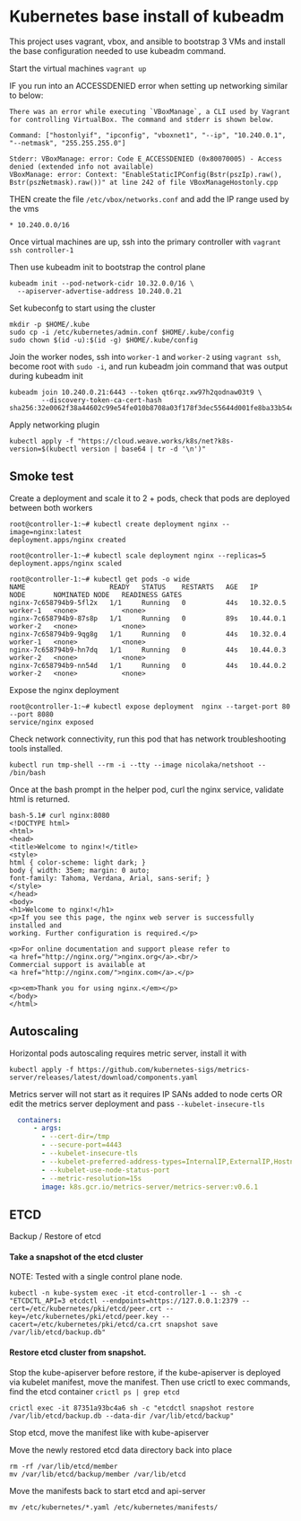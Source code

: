 # Kubernetes base install of kubeadm

This project uses vagrant, vbox, and ansible to bootstrap 3 VMs and install
the base configuration needed to use kubeadm command.

Start the virtual machines
`vagrant up`

IF you run into an ACCESSDENIED error when setting up networking similar to below:
```
There was an error while executing `VBoxManage`, a CLI used by Vagrant
for controlling VirtualBox. The command and stderr is shown below.

Command: ["hostonlyif", "ipconfig", "vboxnet1", "--ip", "10.240.0.1", "--netmask", "255.255.255.0"]

Stderr: VBoxManage: error: Code E_ACCESSDENIED (0x80070005) - Access denied (extended info not available)
VBoxManage: error: Context: "EnableStaticIPConfig(Bstr(pszIp).raw(), Bstr(pszNetmask).raw())" at line 242 of file VBoxManageHostonly.cpp
```
THEN create the file `/etc/vbox/networks.conf` and add the IP range used by the vms 
```
* 10.240.0.0/16
```

Once virtual machines are up, ssh into the primary controller with
`vagrant ssh controller-1`

Then use kubeadm init to bootstrap the control plane
```
kubeadm init --pod-network-cidr 10.32.0.0/16 \
  --apiserver-advertise-address 10.240.0.21
```

Set kubeconfg to start using the cluster
```
mkdir -p $HOME/.kube
sudo cp -i /etc/kubernetes/admin.conf $HOME/.kube/config
sudo chown $(id -u):$(id -g) $HOME/.kube/config
```

Join the worker nodes, ssh into `worker-1` and `worker-2` using `vagrant ssh`, become root with `sudo -i`, and run kubeadm join command that was output during kubeadm init
```
kubeadm join 10.240.0.21:6443 --token qt6rqz.xw97h2qodnaw03t9 \
        --discovery-token-ca-cert-hash sha256:32e0062f38a44602c99e54fe010b8708a03f178f3dec55644d001fe8ba33b54e 
```

Apply networking plugin
```
kubectl apply -f "https://cloud.weave.works/k8s/net?k8s-version=$(kubectl version | base64 | tr -d '\n')"
```

Smoke test
---

Create a deployment and scale it to 2 + pods, check that pods are deployed between both workers
```
root@controller-1:~# kubectl create deployment nginx --image=nginx:latest
deployment.apps/nginx created

root@controller-1:~# kubectl scale deployment nginx --replicas=5
deployment.apps/nginx scaled

root@controller-1:~# kubectl get pods -o wide
NAME                     READY   STATUS    RESTARTS   AGE   IP          NODE       NOMINATED NODE   READINESS GATES
nginx-7c658794b9-5fl2x   1/1     Running   0          44s   10.32.0.5   worker-1   <none>           <none>
nginx-7c658794b9-87s8p   1/1     Running   0          89s   10.44.0.1   worker-2   <none>           <none>
nginx-7c658794b9-9qg8g   1/1     Running   0          44s   10.32.0.4   worker-1   <none>           <none>
nginx-7c658794b9-hn7dq   1/1     Running   0          44s   10.44.0.3   worker-2   <none>           <none>
nginx-7c658794b9-nn54d   1/1     Running   0          44s   10.44.0.2   worker-2   <none>           <none>
```

Expose the nginx deployment
```
root@controller-1:~# kubectl expose deployment  nginx --target-port 80 --port 8080
service/nginx exposed
```

Check network connectivity, run this pod that has network troubleshooting tools installed. 
```
kubectl run tmp-shell --rm -i --tty --image nicolaka/netshoot -- /bin/bash
```

Once at the bash prompt in the helper pod, curl the nginx service, validate html is returned.
```
bash-5.1# curl nginx:8080
<!DOCTYPE html>
<html>
<head>
<title>Welcome to nginx!</title>
<style>
html { color-scheme: light dark; }
body { width: 35em; margin: 0 auto;
font-family: Tahoma, Verdana, Arial, sans-serif; }
</style>
</head>
<body>
<h1>Welcome to nginx!</h1>
<p>If you see this page, the nginx web server is successfully installed and
working. Further configuration is required.</p>

<p>For online documentation and support please refer to
<a href="http://nginx.org/">nginx.org</a>.<br/>
Commercial support is available at
<a href="http://nginx.com/">nginx.com</a>.</p>

<p><em>Thank you for using nginx.</em></p>
</body>
</html>
```

Autoscaling
---
Horizontal pods autoscaling requires metric server, install it with

```
kubectl apply -f https://github.com/kubernetes-sigs/metrics-server/releases/latest/download/components.yaml
```
Metrics server will not start as it requires IP SANs added to node certs OR
edit the metrics server deployment and pass `--kubelet-insecure-tls`
```yaml
  containers:
      - args:
        - --cert-dir=/tmp
        - --secure-port=4443
        - --kubelet-insecure-tls
        - --kubelet-preferred-address-types=InternalIP,ExternalIP,Hostname
        - --kubelet-use-node-status-port
        - --metric-resolution=15s
        image: k8s.gcr.io/metrics-server/metrics-server:v0.6.1

```

ETCD
---
Backup / Restore of etcd
#### Take a snapshot of the etcd cluster
NOTE: Tested with a single control plane node.
```
kubectl -n kube-system exec -it etcd-controller-1 -- sh -c "ETCDCTL_API=3 etcdctl --endpoints=https://127.0.0.1:2379 --cert=/etc/kubernetes/pki/etcd/peer.crt --key=/etc/kubernetes/pki/etcd/peer.key --cacert=/etc/kubernetes/pki/etcd/ca.crt snapshot save /var/lib/etcd/backup.db"
```

#### Restore etcd cluster from snapshot.
Stop the kube-apiserver before restore, if the kube-apiserver is deployed via kubelet manifest, move the manifest.
Then use crictl to exec commands, find the etcd container `crictl ps | grep etcd`
```
crictl exec -it 87351a93bc4a6 sh -c "etcdctl snapshot restore /var/lib/etcd/backup.db --data-dir /var/lib/etcd/backup"
```
Stop etcd, move the manifest like with kube-apiserver

Move the newly restored etcd data directory back into place

```
rm -rf /var/lib/etcd/member
mv /var/lib/etcd/backup/member /var/lib/etcd
```

Move the manifests back to start etcd and api-server
```
mv /etc/kubernetes/*.yaml /etc/kubernetes/manifests/
```
